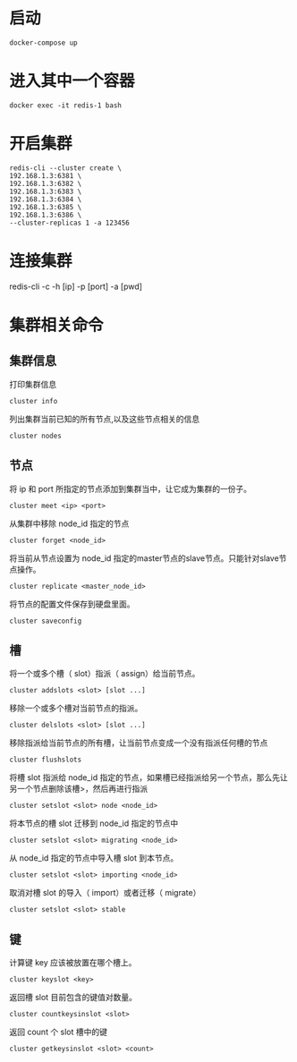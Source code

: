 # 启动
```shell
docker-compose up
```

# 进入其中一个容器
```shell
docker exec -it redis-1 bash
```
# 开启集群
```shell
redis-cli --cluster create \
192.168.1.3:6381 \
192.168.1.3:6382 \
192.168.1.3:6383 \
192.168.1.3:6384 \
192.168.1.3:6385 \
192.168.1.3:6386 \
--cluster-replicas 1 -a 123456
```

# 连接集群
redis-cli -c -h [ip] -p [port] -a [pwd]

# 集群相关命令
## 集群信息

打印集群信息
```shell
cluster info
```

列出集群当前已知的所有节点,以及这些节点相关的信息
```shell
cluster nodes
```
## 节点

将 ip 和 port 所指定的节点添加到集群当中，让它成为集群的一份子。
```shell
cluster meet <ip> <port>
```

从集群中移除 node_id 指定的节点
```shell
cluster forget <node_id>
```

将当前从节点设置为 node_id 指定的master节点的slave节点。只能针对slave节点操作。
```shell
cluster replicate <master_node_id>
```

将节点的配置文件保存到硬盘里面。
```shell
cluster saveconfig
```

## 槽
将一个或多个槽（ slot）指派（ assign）给当前节点。
```shell
cluster addslots <slot> [slot ...]
```

移除一个或多个槽对当前节点的指派。
```shell
cluster delslots <slot> [slot ...]
```

移除指派给当前节点的所有槽，让当前节点变成一个没有指派任何槽的节点
```shell
cluster flushslots
```

将槽 slot 指派给 node_id 指定的节点，如果槽已经指派给另一个节点，那么先让另一个节点删除该槽>，然后再进行指派
```shell
cluster setslot <slot> node <node_id>
```

将本节点的槽 slot 迁移到 node_id 指定的节点中
```shell
cluster setslot <slot> migrating <node_id>
```

从 node_id 指定的节点中导入槽 slot 到本节点。
```shell
cluster setslot <slot> importing <node_id>
```

取消对槽 slot 的导入（ import）或者迁移（ migrate）
```shell
cluster setslot <slot> stable
```

## 键
计算键 key 应该被放置在哪个槽上。
```shell
cluster keyslot <key>
```
返回槽 slot 目前包含的键值对数量。
```shell
cluster countkeysinslot <slot>
```
返回 count 个 slot 槽中的键
```shell
cluster getkeysinslot <slot> <count> 
```